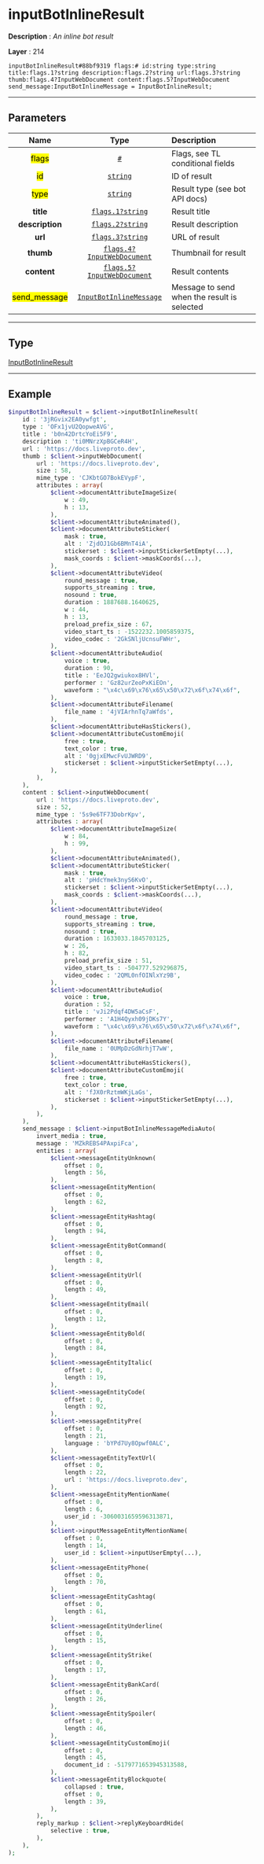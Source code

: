 # inputBotInlineResult

**Description** : *An inline bot result*

**Layer** : 214

```tl
inputBotInlineResult#88bf9319 flags:# id:string type:string title:flags.1?string description:flags.2?string url:flags.3?string thumb:flags.4?InputWebDocument content:flags.5?InputWebDocument send_message:InputBotInlineMessage = InputBotInlineResult;
```

---

## Parameters

| Name | Type | Description |
| :---: | :---: | :--- |
| <mark>flags</mark> | [`#`](type/#) | Flags, see TL conditional fields |
| <mark>id</mark> | [`string`](type/string) | ID of result |
| <mark>type</mark> | [`string`](type/string) | Result type (see bot API docs) |
| **title** | [`flags.1?string`](type/string) | Result title |
| **description** | [`flags.2?string`](type/string) | Result description |
| **url** | [`flags.3?string`](type/string) | URL of result |
| **thumb** | [`flags.4?InputWebDocument`](type/InputWebDocument) | Thumbnail for result |
| **content** | [`flags.5?InputWebDocument`](type/InputWebDocument) | Result contents |
| <mark>send_message</mark> | [`InputBotInlineMessage`](type/InputBotInlineMessage) | Message to send when the result is selected |

---

## Type

[InputBotInlineResult](type/InputBotInlineResult)

---

## Example

```php
$inputBotInlineResult = $client->inputBotInlineResult(
	id : '3jRGvix2EA0ywfgt',
	type : 'OFx1jvU2QopweAVG',
	title : 'b0n42DrtcYoEi5F9',
	description : 'ti0MNrzXpBGCeR4H',
	url : 'https://docs.liveproto.dev',
	thumb : $client->inputWebDocument(
		url : 'https://docs.liveproto.dev',
		size : 58,
		mime_type : 'CJKbtGO7BokEVypF',
		attributes : array(
			$client->documentAttributeImageSize(
				w : 49,
				h : 13,
			),
			$client->documentAttributeAnimated(),
			$client->documentAttributeSticker(
				mask : true,
				alt : 'ZjdOJ1Gb6BMnT4iA',
				stickerset : $client->inputStickerSetEmpty(...),
				mask_coords : $client->maskCoords(...),
			),
			$client->documentAttributeVideo(
				round_message : true,
				supports_streaming : true,
				nosound : true,
				duration : 1887688.1640625,
				w : 44,
				h : 13,
				preload_prefix_size : 67,
				video_start_ts : -1522232.1005859375,
				video_codec : '2GkSNljUcnsuFWHr',
			),
			$client->documentAttributeAudio(
				voice : true,
				duration : 90,
				title : 'EeJQ2gwiukox8HVl',
				performer : 'Gz82urZeoPxKiEOn',
				waveform : "\x4c\x69\x76\x65\x50\x72\x6f\x74\x6f",
			),
			$client->documentAttributeFilename(
				file_name : '4jVIArhnTq7aWfds',
			),
			$client->documentAttributeHasStickers(),
			$client->documentAttributeCustomEmoji(
				free : true,
				text_color : true,
				alt : '0gjxEMwcFvUJWRD9',
				stickerset : $client->inputStickerSetEmpty(...),
			),
		),
	),
	content : $client->inputWebDocument(
		url : 'https://docs.liveproto.dev',
		size : 52,
		mime_type : '5s9e6TF73DobrKpv',
		attributes : array(
			$client->documentAttributeImageSize(
				w : 84,
				h : 99,
			),
			$client->documentAttributeAnimated(),
			$client->documentAttributeSticker(
				mask : true,
				alt : 'pHdcYmek3nyS6KvO',
				stickerset : $client->inputStickerSetEmpty(...),
				mask_coords : $client->maskCoords(...),
			),
			$client->documentAttributeVideo(
				round_message : true,
				supports_streaming : true,
				nosound : true,
				duration : 1633033.1845703125,
				w : 26,
				h : 82,
				preload_prefix_size : 51,
				video_start_ts : -504777.529296875,
				video_codec : '2QML0nfOINlxYz9B',
			),
			$client->documentAttributeAudio(
				voice : true,
				duration : 52,
				title : 'vJi2Pdqf4DW5aCsF',
				performer : 'A1H4Qyxh09jDKs7Y',
				waveform : "\x4c\x69\x76\x65\x50\x72\x6f\x74\x6f",
			),
			$client->documentAttributeFilename(
				file_name : '0UMpDzGdNrhjT7wW',
			),
			$client->documentAttributeHasStickers(),
			$client->documentAttributeCustomEmoji(
				free : true,
				text_color : true,
				alt : 'fJX0rRztmWKjLaGs',
				stickerset : $client->inputStickerSetEmpty(...),
			),
		),
	),
	send_message : $client->inputBotInlineMessageMediaAuto(
		invert_media : true,
		message : 'MZkREBS4PAxpiFca',
		entities : array(
			$client->messageEntityUnknown(
				offset : 0,
				length : 56,
			),
			$client->messageEntityMention(
				offset : 0,
				length : 62,
			),
			$client->messageEntityHashtag(
				offset : 0,
				length : 94,
			),
			$client->messageEntityBotCommand(
				offset : 0,
				length : 8,
			),
			$client->messageEntityUrl(
				offset : 0,
				length : 49,
			),
			$client->messageEntityEmail(
				offset : 0,
				length : 12,
			),
			$client->messageEntityBold(
				offset : 0,
				length : 84,
			),
			$client->messageEntityItalic(
				offset : 0,
				length : 19,
			),
			$client->messageEntityCode(
				offset : 0,
				length : 92,
			),
			$client->messageEntityPre(
				offset : 0,
				length : 21,
				language : 'bYPd7Uy8Opwf0ALC',
			),
			$client->messageEntityTextUrl(
				offset : 0,
				length : 22,
				url : 'https://docs.liveproto.dev',
			),
			$client->messageEntityMentionName(
				offset : 0,
				length : 6,
				user_id : -3060031659596313871,
			),
			$client->inputMessageEntityMentionName(
				offset : 0,
				length : 14,
				user_id : $client->inputUserEmpty(...),
			),
			$client->messageEntityPhone(
				offset : 0,
				length : 70,
			),
			$client->messageEntityCashtag(
				offset : 0,
				length : 61,
			),
			$client->messageEntityUnderline(
				offset : 0,
				length : 15,
			),
			$client->messageEntityStrike(
				offset : 0,
				length : 17,
			),
			$client->messageEntityBankCard(
				offset : 0,
				length : 26,
			),
			$client->messageEntitySpoiler(
				offset : 0,
				length : 46,
			),
			$client->messageEntityCustomEmoji(
				offset : 0,
				length : 45,
				document_id : -5179771653945313588,
			),
			$client->messageEntityBlockquote(
				collapsed : true,
				offset : 0,
				length : 39,
			),
		),
		reply_markup : $client->replyKeyboardHide(
			selective : true,
		),
	),
);
```